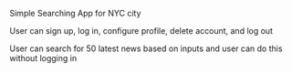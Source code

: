 Simple Searching App for NYC city

User can sign up, log in, configure profile, delete account, and log out

User can search for 50 latest news based on inputs and user can do this without logging in
 